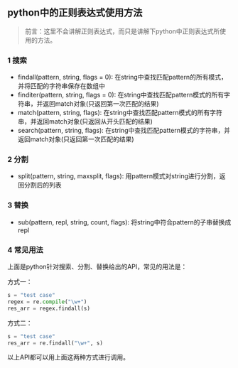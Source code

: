 ## python中的正则表达式使用方法

> 前言：这里不会讲解正则表达式，而只是讲解下python中正则表达式所使用的方法。

### 1 搜索

* findall(pattern, string, flags = 0): 在string中查找匹配pattern的所有模式，并将匹配的字符串保存在数组中
* finditer(pattern, string, flags = 0): 在string中查找匹配pattern模式的所有字符串，并返回match对象(只返回第一次匹配的结果)
* match(pattern, string, flags): 在string中查找匹配pattern模式的所有字符串，并返回match对象(只返回从开头匹配的结果)
* search(pattern, string, flags): 在string中查找匹配pattern模式的字符串，并返回match对象(只返回第一次匹配的结果)

### 2 分割

* split(pattern, string, maxsplit, flags): 用pattern模式对string进行分割，返回分割后的列表

### 3 替换

* sub(pattern, repl, string, count, flags): 将string中符合pattern的子串替换成repl

### 4 常见用法

上面是python针对搜索、分割、替换给出的API，常见的用法是：

方式一：

```python
s = "test case"
regex = re.compile("\w+")
res_arr = regex.findall(s)
```

方式二：

```python
s = "test case"
res_arr = re.findall("\w+", s)
```

以上API都可以用上面这两种方式进行调用。